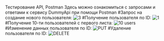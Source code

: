 Тестирование API, Postman Здесь можно ознакомиться с запросами и ответами к сервису DummyApi при помощи Postman
#Запрос на создание нового пользователя:
![3](https://user-images.githubusercontent.com/108699736/177223073-411b9fdf-c343-4eb9-af56-ec13f7450b6e.jpg)
#Получение пользователя по ID:
![1](https://user-images.githubusercontent.com/108699736/177223130-c02a793d-8ce1-4995-8a7f-f41117851bfd.jpg)
#Получение 10-ти пользователей с первого листа:
![10 users](https://user-images.githubusercontent.com/108699736/177223158-9e86239b-2f7e-4bf0-be86-514f0537c08f.jpg)
#Изменение данных пользователя по ID:
![PUT](https://user-images.githubusercontent.com/108699736/177223218-de11cc7b-2899-4816-aafa-97671d9af108.jpg)
#Удаление пользователя по ID:
![DELETE](https://user-images.githubusercontent.com/108699736/177223277-62480ef6-da7f-4e87-82f1-4560d6850ef0.jpg)
